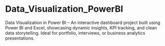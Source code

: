 # Data_Visualization_PowerBI
Data Visualization in Power BI – An interactive dashboard project built using Power BI and Excel, showcasing dynamic insights, KPI tracking, and clean data storytelling. Ideal for portfolio, interviews, or business analytics presentations.
